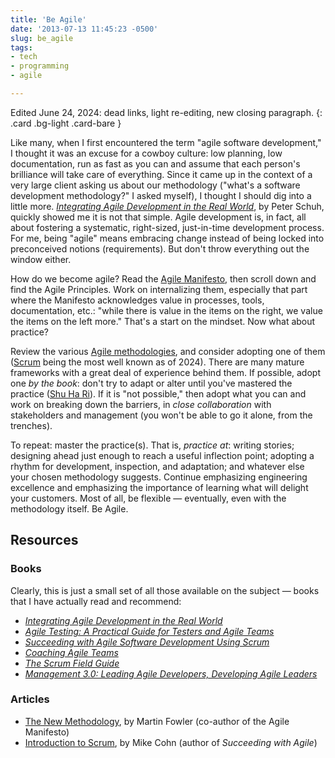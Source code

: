 ```yaml
---
title: 'Be Agile'
date: '2013-07-13 11:45:23 -0500'
slug: be_agile
tags:
- tech
- programming
- agile

---
```


Edited June 24, 2024: dead links, light re-editing, new closing paragraph.
{: .card .bg-light .card-bare }

Like many, when I first encountered the term "agile software development," I
thought it was an excuse for a cowboy culture: low planning, low documentation,
run as fast as you can and assume that each person's brilliance will  take care
of everything. Since it came up in the context of a very large client asking us
about our methodology ("what's a software development methodology?" I asked
myself), I thought I should dig into a little more. [_Integrating Agile
Development in the Real
World_](https://books.google.com/books/about/Integrating_Agile_Development_In_The_Rea.html?id=9J_0ly01QicC),
by Peter Schuh, quickly showed me it is not that simple. Agile development is,
in fact, all about fostering a systematic, right-sized, just-in-time development
process. For me, being "agile" means embracing change instead of being locked
into preconceived notions (requirements). But don't throw everything out the
window either.

<!-- truncate -->

How do we become agile? Read the [Agile Manifesto](https://agilemanifesto.org/),
then scroll down and find the Agile Principles. Work on internalizing them,
especially that part where the Manifesto acknowledges value in processes, tools,
documentation, etc.: "while there is value in the items on the right, we value
the items on the left more." That's a start on the mindset. Now what about
practice?

Review the various [Agile
methodologies](https://en.wikipedia.org/wiki/Agile_software_development#Methods),
and consider adopting one of them ([Scrum](https://www.scrum.org/) being the
most well known as of 2024). There are many mature frameworks with a great deal
of experience behind them. If possible, adopt one _by the book_: don't try to
adapt or alter until you've mastered the practice ([Shu Ha
Ri](https://martinfowler.com/bliki/ShuHaRi.html)). If it is "not possible," then
adopt what you can and work on breaking down the barriers, in _close
collaboration_ with stakeholders and management (you won't be able to go it
alone, from the trenches).

To repeat: master the practice(s). That is, _practice at_: writing stories;
designing ahead just enough to reach a useful inflection point; adopting a
rhythm for development, inspection, and adaptation; and whatever else your
chosen methodology suggests. Continue emphasizing engineering excellence and
emphasizing the importance of learning what will delight your customers. Most of
all, be flexible &mdash; eventually, even with the methodology itself. Be Agile.

## Resources

### Books

Clearly, this is just a small set of all those available on the subject &mdash;
books that I have actually read and recommend:

* [_Integrating Agile Development in the Real World_](https://books.google.com/books/about/Integrating_Agile_Development_In_The_Rea.html?id=9J_0ly01QicC)
* [_Agile Testing: A Practical Guide for Testers and Agile Teams_](https://www.agiletester.ca/)
* [_Succeeding with Agile Software Development Using Scrum_](https://www.mountaingoatsoftware.com/books/succeeding-with-agile-software-development-using-scrum)
* [_Coaching Agile Teams_](https://lyssaadkins.com/product/coaching-agile-teams-paperback/)
* [_The Scrum Field Guide_](https://www.mitchlacey.com/the-scrum-field-guide/)
* [_Management 3.0: Leading Agile Developers, Developing Agile Leaders_](https://management30.com/books/management30/)

### Articles

* [The New Methodology](http://martinfsowler.com/articles/newMethodology.html),
  by Martin Fowler (co-author of the Agile Manifesto)
* [Introduction to
  Scrum](https://www.mountaingoatsoftware.com/presentations/an-introduction-to-scrum),
  by Mike Cohn (author of _Succeeding with Agile_)
